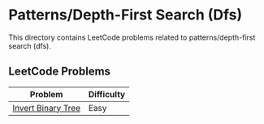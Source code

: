 # Patterns/Depth-First Search (Dfs)

This directory contains LeetCode problems related to patterns/depth-first search (dfs).

## LeetCode Problems

| Problem | Difficulty |
|---------|------------|
| [Invert Binary Tree](https://leetcode.com/problems/invert-binary-tree/description/) | Easy |